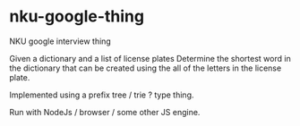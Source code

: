 # nku-google-thing
NKU google interview thing

Given a dictionary and a list of license plates
Determine the shortest word in the dictionary that can be created using the all of the letters in the license plate.

Implemented using a prefix tree / trie ? type thing.

Run with NodeJs / browser / some other JS engine.
